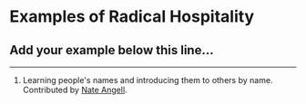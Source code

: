 # Examples of Radical Hospitality

## Add your example below this line...
_______________________________________________________________________________________________
1. Learning people's names and introducing them to others by name. Contributed by [Nate Angell](https://github.com/xolotl).

